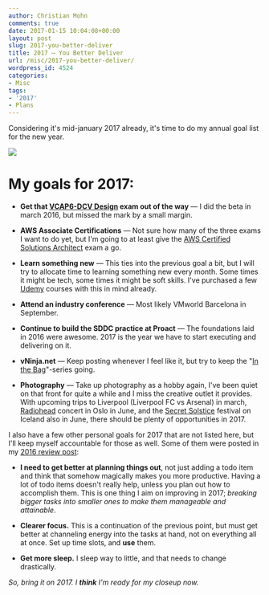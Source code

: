 ```yaml
---
author: Christian Mohn
comments: true
date: 2017-01-15 10:04:08+00:00
layout: post
slug: 2017-you-better-deliver
title: 2017 — You Better Deliver
url: /misc/2017-you-better-deliver/
wordpress_id: 4524
categories:
- Misc
tags:
- '2017'
- Plans
---
```


Considering it's mid-january 2017 already, it's time to do my annual goal list for the new year.

![](/img/sport-treadmill-tor-route-163444-644x362.jpeg)



# My goals for 2017:


<!--more-->

  * **Get that [VCAP6-DCV Design](https://mylearn.vmware.com/mgrReg/plan.cfm?plan=89133&ui=www_cert) exam out of the way** — I did the beta in march 2016, but missed the mark by a small margin.


  * **AWS Associate Certifications** — Not sure how many of the three exams I want to do yet, but I'm going to at least give the [AWS Certified Solutions Architect](https://aws.amazon.com/certification/certified-solutions-architect-associate/) exam a go.


  * **Learn something new** — This ties into the previous goal a bit, but I will try to allocate time to learning something new every month. Some times it might be tech, some times it might be soft skills. I've purchased a few [Udemy](https://www.udemy.com/courses/) courses with this in mind already.


  * **Attend an industry conference** — Most likely VMworld Barcelona in September.


  * **Continue to build the SDDC practice at Proact** — The foundations laid in 2016 were awesome. 2017 is the year we have to start executing and delivering on it.


  * **vNinja.net** — Keep posting whenever I feel like it, but try to keep the "[In the Bag](http://vninja.net/in-the-bag/)"-series going.


  * **Photography** — Take up photography as a hobby again, I've been quiet on that front for quite a while and I miss the creative outlet it provides. With upcoming trips to Liverpool (Liverpool FC vs Arsenal) in march, [Radiohead](https://www.wasteheadquarters.com/schedule) concert in Oslo in June, and the [Secret Solstice](http://secretsolstice.is) festival on Iceland also in June, there should be plenty of opportunities in 2017.



I also have a few other personal goals for 2017 that are not listed here, but I'll keep myself accountable for those as well. Some of them were posted in my [2016 review post](http://vninja.net/misc/evaluating-2016/):





  * **I need to get better at planning things out**, not just adding a todo item and think that somehow magically makes you more productive. Having a lot of todo items doesn't really help, unless you plan out how to accomplish them. This is one thing I aim on improving in 2017; _breaking bigger tasks into smaller ones to make them manageable and attainable_.


  * **Clearer focus.** This is a continuation of the previous point, but must get better at channeling energy into the tasks at hand, not on everything all at once. Set up time slots, and **use** them.


  * **Get more sleep.** I sleep way to little, and that needs to change drastically.



_So, bring it on 2017. I **think** I'm ready for my closeup now._
